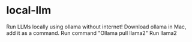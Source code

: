# local-llm

Run LLMs locally using ollama without internet!
Download ollama in Mac, add it as a command.
Run command "Ollama pull llama2"
Run llama2
